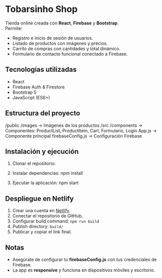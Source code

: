 # Tobarsinho Shop

Tienda online creada con **React**, **Firebase** y **Bootstrap**.  
Permite:

- Registro e inicio de sesión de usuarios.
- Listado de productos con imágenes y precios.
- Carrito de compras con cantidades y total dinámico.
- Formulario de contacto funcional conectado a Firebase.

## Tecnologías utilizadas

- React
- Firebase Auth & Firestore
- Bootstrap 5
- JavaScript (ES6+)

## Estructura del proyecto

/public
/images -> Imágenes de los productos
/src
/components -> Componentes: ProductList, ProductItem, Cart, Formulario, Login
App.js -> Componente principal
firebaseConfig.js -> Configuración Firebase

## Instalación y ejecución

1. Clonar el repositorio:

2. Instalar dependencias: npm install

3. Ejecutar la aplicación: npm start

## Despliegue en Netlify

1. Crear una cuenta en [Netlify](https://www.netlify.com/).  
2. Conectar el repositorio de GitHub.  
3. Configurar build command: `npm run build`  
4. Publish directory: `build/`  
5. Publicar y copiar el link final.

## Notas

- Asegúrate de configurar tu **firebaseConfig.js** con tus credenciales de Firebase.
- La app es **responsive** y funciona en dispositivos móviles y escritorio.